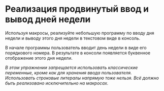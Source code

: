 # Реализация продвинутый ввод и вывод дней недели

Используя макросы, реализуйте небольшую программу по вводу дня недели и выводу этого дня недели в текстовом виде в консоль.

В начале программы пользователь вводит день недели в виде его порядкового номера. В результате в консоли появляется буквенное отображение этого дня недели.

*В этом упражнении запрещается использовать классические переменные, кроме как для хранения ввода пользователя. Использовать строковые литералы напрямую тоже нельзя. Всё должно быть реализовано исключительно на макросах.*
